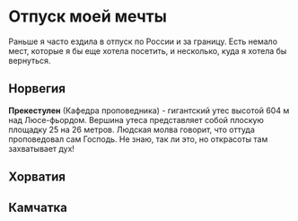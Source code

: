 # Отпуск моей мечты
Раньше я часто ездила в отпуск по России и за границу. Есть немало мест, которые я бы еще хотела посетить, и несколько, куда я хотела бы вернуться.

## Норвегия

**Прекестулен** (Кафедра проповедника) - гигантский утес высотой 604 м над Люсе-фьордом. Вершина утеса представляет собой плоскую площадку 25 на 26 метров. Людская молва говорит, что оттуда проповедовал сам Господь. Не знаю, так ли это, но открасоты там захватывает дух!


## Хорватия

## Камчатка